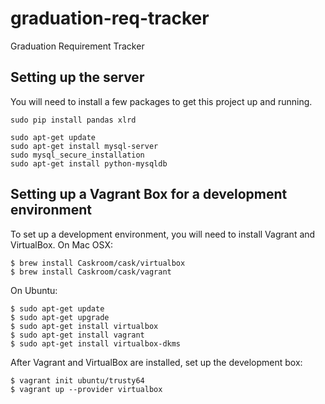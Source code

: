 # graduation-req-tracker
Graduation Requirement Tracker

## Setting up the server

You will need to install a few packages to get this project up and running.

```
sudo pip install pandas xlrd

sudo apt-get update
sudo apt-get install mysql-server
sudo mysql_secure_installation
sudo apt-get install python-mysqldb
```

## Setting up a Vagrant Box for a development environment

To set up a development environment, you will need to install Vagrant and
VirtualBox. On Mac OSX:

```
$ brew install Caskroom/cask/virtualbox
$ brew install Caskroom/cask/vagrant
```

On Ubuntu:

```
$ sudo apt-get update
$ sudo apt-get upgrade
$ sudo apt-get install virtualbox
$ sudo apt-get install vagrant
$ sudo apt-get install virtualbox-dkms
```

After Vagrant and VirtualBox are installed, set up the development box:

```
$ vagrant init ubuntu/trusty64
$ vagrant up --provider virtualbox
```

